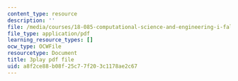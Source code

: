 ```yaml
---
content_type: resource
description: ''
file: /media/courses/18-085-computational-science-and-engineering-i-fall-2008/a8f2ce88b08f25c77f203c1178ae2c67_SreJp2U0Vio.pdf
file_type: application/pdf
learning_resource_types: []
ocw_type: OCWFile
resourcetype: Document
title: 3play pdf file
uid: a8f2ce88-b08f-25c7-7f20-3c1178ae2c67
---
```

